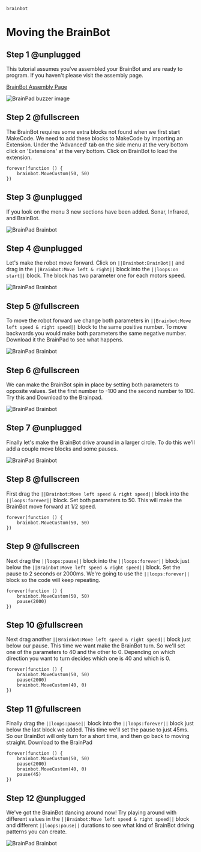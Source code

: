 ```package
brainbot
```

# Moving the BrainBot

## Step 1 @unplugged

This tutorial assumes you've assembled your BrainBot and are ready to program. If you haven't please visit the assembly page. 

[BrainBot Assembly Page](https://www.brainpad.com/lessons/brainbot-assembly/)

![BrainPad buzzer image](docs/static/images/brainbotbuild.gif)

## Step 2 @fullscreen

The BrainBot requires some extra blocks not found when we first start MakeCode. We need to add these blocks to MakeCode by importing an Extension. Under the 'Advanced' tab on the side menu at the very bottom click on 'Extensions' at the very bottom. Click on BrainBot to load the extension. 

```blocks
forever(function () {
    brainbot.MoveCustom(50, 50)
})
```


## Step 3 @unplugged

If you look on the menu 3 new sections have been added. Sonar, Infrared, and BrainBot.

![BrainPad Brainbot](docs/static/images/brainbotblocks.jpg)

## Step 4 @unplugged

Let's make the robot move forward. Click on ``||Brainbot:BrainBot||`` and drag in the ``||Brainbot:Move left & right||`` block into the ``||loops:on start||`` block. The block has two parameter one for each motors speed. 

![BrainPad Brainbot](docs/static/images/brainbotMoveForward.gif)

## Step 5 @fullscreen

To move the robot forward we change both parameters in ``||Brainbot:Move left speed & right speed||`` block to the same positive number. To move backwards you would make both parameters the same negative number. Download it the BrainPad to see what happens. 

![BrainPad Brainbot](docs/static/images/robotspeed.gif)


## Step 6 @fullscreen

We can make the BrainBot spin in place by setting both parameters to opposite values. Set the first number to -100 and the second number to 100.
Try this and Download to the Brainpad. 

![BrainPad Brainbot](docs/static/images/spinning.gif)


## Step 7 @unplugged

Finally let's make the BrainBot drive around in a larger circle. To do this we'll add a couple move blocks and some pauses. 

![BrainPad Brainbot](docs/static/images/turning.gif)

## Step 8 @fullscreen

First drag the ``||Brainbot:Move left speed & right speed||`` block into the ``||loops:forever||`` block. Set both parameters to 50. This will make the BrainBot move forward at 1/2 speed. 

```blocks
forever(function () {
    brainbot.MoveCustom(50, 50)
})
```


## Step 9 @fullscreen

Next drag the ``||loops:pause||`` block into the ``||loops:forever||`` block just below the ``||Brainbot:Move left speed & right speed||`` block. Set the pause to 2 seconds or 2000ms. We're going to use the ``||loops:forever||`` block so the code will keep repeating. 

```blocks
forever(function () {
    brainbot.MoveCustom(50, 50)
    pause(2000)
})
```

## Step 10 @fullscreen

Next drag another ``||Brainbot:Move left speed & right speed||`` block just below our pause. This time we want make the BrainBot turn. So we'll set one of the parameters to 40 and the other to 0. Depending on which direction you want to turn decides which one is 40 and which is 0. 

```blocks
forever(function () {
    brainbot.MoveCustom(50, 50)
    pause(2000)
    brainbot.MoveCustom(40, 0)
})
```

## Step 11 @fullscreen

Finally drag the ``||loops:pause||`` block into the ``||loops:forever||`` block just below the last block we added. This time we'll set the pause to just 45ms. So our BrainBot will only turn for a short time, and then go back to moving straight. Download to the BrainPad

```blocks
forever(function () {
    brainbot.MoveCustom(50, 50)
    pause(2000)
    brainbot.MoveCustom(40, 0)
    pause(45)
})
```

## Step 12 @unplugged

We've got the BrainBot dancing around now! Try playing around with different values in the ``||Brainbot:Move left speed & right speed||`` block and different ``||loops:pause||`` durations to see what kind of BrainBot driving patterns you can create. 

![BrainPad Brainbot](docs/static/images/turning.gif) 